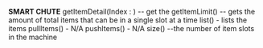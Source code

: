 **SMART CHUTE**
getItemDetail(Index : <int>) -- get the
getItemLimit() -- gets the amount of total items that can be in a single slot at a time 
list() - lists the items
pullItems() - N/A
pushItems() - N/A
size() --the number of item slots in the machine 
